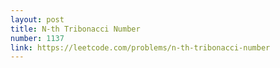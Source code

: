 ```yaml
---
layout: post
title: N-th Tribonacci Number
number: 1137
link: https://leetcode.com/problems/n-th-tribonacci-number
---
```

